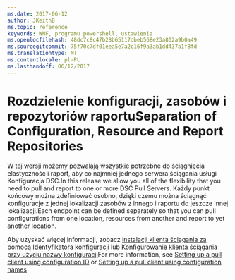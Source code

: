 ```yaml
---
ms.date: 2017-06-12
author: JKeithB
ms.topic: reference
keywords: WMF, programu powershell, ustawienia
ms.openlocfilehash: 48dc7c8c47b28b65117dbeb568e23a802a9b0a49
ms.sourcegitcommit: 75f70c7df01eea5e7a2c16f9a3ab1dd437a1f8fd
ms.translationtype: MT
ms.contentlocale: pl-PL
ms.lasthandoff: 06/12/2017
---
```

# <a name="separation-of-configuration-resource-and-report-repositories"></a><span data-ttu-id="ddc62-102">Rozdzielenie konfiguracji, zasobów i repozytoriów raportu</span><span class="sxs-lookup"><span data-stu-id="ddc62-102">Separation of Configuration, Resource and Report Repositories</span></span>

<span data-ttu-id="ddc62-103">W tej wersji możemy pozwalają wszystkie potrzebne do ściągnięcia elastyczność i raport, aby co najmniej jednego serwera ściągania usługi Konfiguracja DSC.</span><span class="sxs-lookup"><span data-stu-id="ddc62-103">In this release we allow you all of the flexibility that you need to pull and report to one or more DSC Pull Servers.</span></span> <span data-ttu-id="ddc62-104">Każdy punkt końcowy można zdefiniować osobno, dzięki czemu można ściągnąć konfiguracje z jednej lokalizacji zasobów z innego i raportu do jeszcze innej lokalizacji.</span><span class="sxs-lookup"><span data-stu-id="ddc62-104">Each endpoint can be defined separately so that you can pull configurations from one location, resources from another and report to yet another location.</span></span> 

<span data-ttu-id="ddc62-105">Aby uzyskać więcej informacji, zobacz [instalacji klienta ściągania za pomocą Identyfikatora konfiguracji](https://msdn.microsoft.com/powershell/dsc/pullclientconfigid) lub [Konfigurowanie klienta ściągania przy użyciu nazwy konfiguracji](https://msdn.microsoft.com/powershell/dsc/pullclientconfignames)</span><span class="sxs-lookup"><span data-stu-id="ddc62-105">For more information, see [Setting up a pull client using configuration ID](https://msdn.microsoft.com/powershell/dsc/pullclientconfigid) or [Setting up a pull client using configuration names](https://msdn.microsoft.com/powershell/dsc/pullclientconfignames)</span></span>

